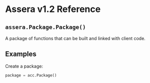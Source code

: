[//]: # (Project: Assera)
[//]: # (Version: v1.2)

# Assera v1.2 Reference

## `assera.Package.Package()`
A package of functions that can be built and linked with client code.

## Examples

Create a package:

```python
package = acc.Package()
```

<div style="page-break-after: always;"></div>
